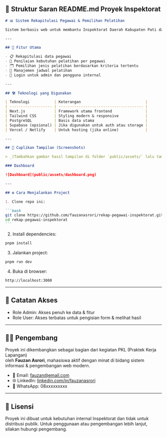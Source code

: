 ## 💼 Struktur Saran README.md Proyek Inspektorat

````md
# 📊 Sistem Rekapitulasi Pegawai & Pemilihan Pelatihan

Sistem berbasis web untuk membantu Inspektorat Daerah Kabupaten Pati dalam merekap data pegawai serta mempermudah proses pemilihan pelatihan berdasarkan kebutuhan dan kriteria yang ditentukan.

---

## 🚀 Fitur Utama

- 📋 Rekapitulasi data pegawai
- 🧠 Penilaian kebutuhan pelatihan per pegawai
- 🗂️ Pemilihan jenis pelatihan berdasarkan kriteria tertentu
- 📅 Manajemen jadwal pelatihan
- 🔐 Login untuk admin dan pengguna internal

---

## 🛠️ Teknologi yang Digunakan

| Teknologi           | Keterangan                             |
| ------------------- | -------------------------------------- |
| Next.js             | Framework utama frontend               |
| Tailwind CSS        | Styling modern & responsive            |
| PostgreSQL          | Basis data utama                       |
| Supabase (opsional) | Jika digunakan untuk auth atau storage |
| Vercel / Netlify    | Untuk hosting (jika online)            |

---

## 📸 Cuplikan Tampilan (Screenshots)

> _(Tambahkan gambar hasil tampilan di folder `public/assets/` lalu tampilkan di sini)_

### Dashboard

![Dashboard](public/assets/dashboard.png)

---

## ⚙️ Cara Menjalankan Project

1. Clone repo ini:

```bash
git clone https://github.com/fauzanasrori/rekap-pegawai-inspektorat.git
cd rekap-pegawai-inspektorat
```
````

2. Install dependencies:

```bash
pnpm install
```

3. Jalankan project:

```bash
pnpm run dev
```

4. Buka di browser:

```
http://localhost:3000
```

---

## 🔐 Catatan Akses

- Role Admin: Akses penuh ke data & fitur
- Role User: Akses terbatas untuk pengisian form & melihat hasil

---

## 👨‍💻 Pengembang

Proyek ini dikembangkan sebagai bagian dari kegiatan PKL (Praktek Kerja Lapangan)  
oleh **Fauzan Asrori**, mahasiswa aktif dengan minat di bidang sistem informasi & pengembangan web modern.

- 📧 Email: fauzan@email.com
- 🌐 LinkedIn: [linkedin.com/in/fauzanasrori](https://linkedin.com/in/fauzanasrori)
- 📱 WhatsApp: 08xxxxxxxxx

---

## 📄 Lisensi

Proyek ini dibuat untuk kebutuhan internal Inspektorat dan tidak untuk distribusi publik. Untuk penggunaan atau pengembangan lebih lanjut, silakan hubungi pengembang.

```

```
